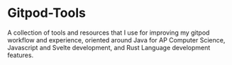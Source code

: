 # Gitpod-Tools
A collection of tools and resources that I use for improving my gitpod workflow and experience, oriented around Java for AP Computer Science, Javascript and Svelte development, and Rust Language development features.
